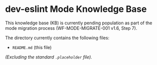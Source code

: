 # dev-eslint Mode Knowledge Base

This knowledge base (KB) is currently pending population as part of the mode migration process (WF-MODE-MIGRATE-001 v1.6, Step 7).

The directory currently contains the following files:

*   `README.md` (this file)

*(Excluding the standard `.placeholder` file).*